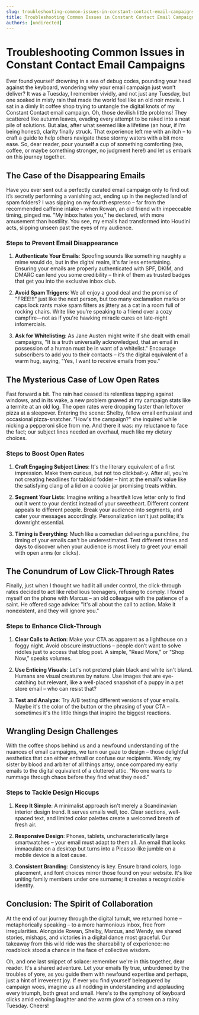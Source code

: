 ```yaml
---
slug: troubleshooting-common-issues-in-constant-contact-email-campaigns
title: Troubleshooting Common Issues in Constant Contact Email Campaigns
authors: [undirected]
---
```



# Troubleshooting Common Issues in Constant Contact Email Campaigns

Ever found yourself drowning in a sea of debug codes, pounding your head against the keyboard, wondering why your email campaign just won’t deliver? It was a Tuesday, I remember vividly, and not just any Tuesday, but one soaked in misty rain that made the world feel like an old noir movie. I sat in a dimly lit coffee shop trying to untangle the digital knots of my Constant Contact email campaign. Oh, those devilish little problems! They scattered like autumn leaves, evading every attempt to be raked into a neat pile of solutions. But alas, after what seemed like a lifetime (an hour, if I’m being honest), clarity finally struck. That experience left me with an itch – to craft a guide to help others navigate these stormy waters with a bit more ease. So, dear reader, pour yourself a cup of something comforting (tea, coffee, or maybe something stronger, no judgment here!) and let us embark on this journey together.

## The Case of the Disappearing Emails

Have you ever sent out a perfectly curated email campaign only to find out it’s secretly performing a vanishing act, ending up in the neglected land of spam folders? I was sipping on my fourth espresso – far from the recommended caffeine intake – when Rowan, an old friend with impeccable timing, pinged me. "My inbox hates you," he declared, with more amusement than hostility. You see, my emails had transformed into Houdini acts, slipping unseen past the eyes of my audience. 

### Steps to Prevent Email Disappearance

1. **Authenticate Your Emails**: Spoofing sounds like something naughty a mime would do, but in the digital realm, it's far less entertaining. Ensuring your emails are properly authenticated with SPF, DKIM, and DMARC can lend you some credibility – think of them as trusted badges that get you into the exclusive inbox club.
   
2. **Avoid Spam Triggers**: We all enjoy a good deal and the promise of "FREE!!!" just like the next person, but too many exclamation marks or caps lock rants make spam filters as jittery as a cat in a room full of rocking chairs. Write like you’re speaking to a friend over a cozy campfire—not as if you're hawking miracle cures on late-night infomercials.

3. **Ask for Whitelisting**: As Jane Austen might write if she dealt with email campaigns, "It is a truth universally acknowledged, that an email in possession of a human must be in want of a whitelist." Encourage subscribers to add you to their contacts – it’s the digital equivalent of a warm hug, saying, "Yes, I want to receive emails from you."

## The Mysterious Case of Low Open Rates

Fast forward a bit. The rain had ceased its relentless tapping against windows, and in its wake, a new problem gnawed at my campaign stats like a termite at an old log. The open rates were dropping faster than leftover pizza at a sleepover. Entering the scene: Shelby, fellow email enthusiast and occasional pizza-snatcher. "How's the campaign?" she inquired while nicking a pepperoni slice from me. And there it was: my reluctance to face the fact; our subject lines needed an overhaul, much like my dietary choices.

### Steps to Boost Open Rates

1. **Craft Engaging Subject Lines**: It's the literary equivalent of a first impression. Make them curious, but not too clickbait-y. After all, you're not creating headlines for tabloid fodder – hint at the email's value like the satisfying clang of a lid on a cookie jar promising treats within.

2. **Segment Your Lists**: Imagine writing a heartfelt love letter only to find out it went to your dentist instead of your sweetheart. Different content appeals to different people. Break your audience into segments, and cater your messages accordingly. Personalization isn't just polite; it's downright essential.

3. **Timing is Everything**: Much like a comedian delivering a punchline, the timing of your emails can't be underestimated. Test different times and days to discover when your audience is most likely to greet your email with open arms (or clicks).

## The Conundrum of Low Click-Through Rates

Finally, just when I thought we had it all under control, the click-through rates decided to act like rebellious teenagers, refusing to comply. I found myself on the phone with Marcus – an old colleague with the patience of a saint. He offered sage advice: "It's all about the call to action. Make it nonexistent, and they will ignore you."

### Steps to Enhance Click-Through

1. **Clear Calls to Action**: Make your CTA as apparent as a lighthouse on a foggy night. Avoid obscure instructions – people don’t want to solve riddles just to access that blog post. A simple, "Read More," or "Shop Now," speaks volumes.

2. **Use Enticing Visuals**: Let's not pretend plain black and white isn't bland. Humans are visual creatures by nature. Use images that are eye-catching but relevant, like a well-placed snapshot of a puppy in a pet store email – who can resist that?

3. **Test and Analyze**: Try A/B testing different versions of your emails. Maybe it's the color of the button or the phrasing of your CTA – sometimes it's the little things that inspire the biggest reactions.

## Wrangling Design Challenges

With the coffee shops behind us and a newfound understanding of the nuances of email campaigns, we turn our gaze to design – those delightful aesthetics that can either enthrall or confuse our recipients. Wendy, my sister by blood and arbiter of all things artsy, once compared my early emails to the digital equivalent of a cluttered attic. "No one wants to rummage through chaos before they find what they need."

### Steps to Tackle Design Hiccups

1. **Keep It Simple**: A minimalist approach isn't merely a Scandinavian interior design trend. It serves emails well, too. Clear sections, well-spaced text, and limited color palettes create a welcomed breath of fresh air.

2. **Responsive Design**: Phones, tablets, uncharacteristically large smartwatches – your email must adapt to them all. An email that looks immaculate on a desktop but turns into a Picasso-like jumble on a mobile device is a lost cause.

3. **Consistent Branding**: Consistency is key. Ensure brand colors, logo placement, and font choices mirror those found on your website. It's like uniting family members under one surname; it creates a recognizable identity.

## Conclusion: The Spirit of Collaboration

At the end of our journey through the digital tumult, we returned home – metaphorically speaking – to a more harmonious inbox, free from irregularities. Alongside Rowan, Shelby, Marcus, and Wendy, we shared stories, mishaps, and victories in a digital dance most graceful. Our takeaway from this wild ride was the shareability of experience: no roadblock stood a chance in the face of collective wisdom.

Oh, and one last snippet of solace: remember we're in this together, dear reader. It's a shared adventure. Let your emails fly true, unburdened by the troubles of yore, as you guide them with newfound expertise and perhaps, just a hint of irreverent joy. If ever you find yourself beleaguered by campaign woes, imagine us all nodding in understanding and applauding every triumph, both great and small. Here's to the symphony of keyboard clicks amid echoing laughter and the warm glow of a screen on a rainy Tuesday. Cheers!